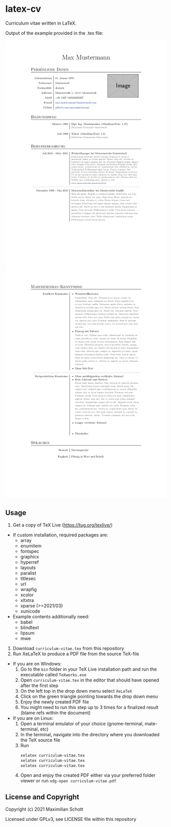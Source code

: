 # latex-cv

Curriculum vitae written in LaTeX.

Output of the example provided in the .tex file:

![Example-Output-0](Example-Output-0.png) ![Example-Output-1](Example-Output-1.png) 

## Usage

1. Get a copy of TeX Live (https://tug.org/texlive/)
  - If custom installation, required packages are:
    - array
    - enumitem
    - fontspec
    - graphicx
    - hyperref
    - layouts
    - paralist
    - titlesec
    - url
    - wrapfig
    - xcolor
    - xltxtra
    - xparse (>=2021/03)
    - xunicode
  - Example contents additionally need:
    - babel
    - blindtext
    - lipsum
    - mwe
1. Download `curriculum-vitae.tex` from this repository
1. Run XeLaTeX to produce a PDF file from the source TeX-file
  - If you are on Windows:
    1. Go to the `bin` folder in your TeX Live installation path and run the
       executable called `TeXworks.exe`
    1. Open `curriculum-vitae.tex` in the editor that should have opened after
       the first step
    1. On the left top in the drop down menu select `XeLaTeX`
    1. Click on the green triangle pointing towards the drop down menu
    1. Enjoy the newly created PDF file
    1. You might need to run this step up to 3 times for a finalized result
       (blame refs within the document)
  - If you are on Linux:
    1. Open a terminal emulator of your choice (gnome-terminal, mate-terminal,
       etc)
    1. In the terminal, navigate into the directory where you downloaded the
       TeX source file
    1. Run
       ```
       xelatex curriculum-vitae.tex
       xelatex curriculum-vitae.tex
       xelatex curriculum-vitae.tex
       ```
    1. Open and enjoy the created PDF either via your preferred folder viewer
       or run `xdg-open curriculum-vitae.pdf`

## License and Copyright

Copyright (c) 2021 Maximilian Schott

Licensed under GPLv3, see LICENSE file within this repository
